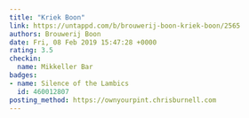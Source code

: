 ```yaml
---
title: "Kriek Boon"
link: https://untappd.com/b/brouwerij-boon-kriek-boon/2565
authors: Brouwerij Boon
date: Fri, 08 Feb 2019 15:47:28 +0000
rating: 3.5
checkin:
  name: Mikkeller Bar
badges:
- name: Silence of the Lambics
  id: 460012807
posting_method: https://ownyourpint.chrisburnell.com
---
```


